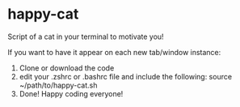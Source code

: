 # happy-cat
Script of a cat in your terminal to motivate you!

If you want to have it appear on each new tab/window instance:
1. Clone or download the code
2. edit your .zshrc or .bashrc file and include the following: source ~/path/to/happy-cat.sh
3. Done! Happy coding everyone!
